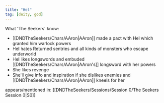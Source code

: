 ```yaml
---
title: "Hel"
tag: [deity, god]
---
```


What 'The Seekers' know: 
- [[DNDTheSeekers/Chars/AAron|AAron]] made a pact with Hel which granted him warlock powers
- Hel hates Returned sentries and all kinds of monsters who escape underworld
- Hel likes longswords and embuded [[DNDTheSeekers/Chars/AAron|AAron's]] longsword with her powers
- She likes revenge
- She'll give info and inspiration if she dislikes enemies and [[DNDTheSeekers/Chars/AAron|AAron]] kneels for her

appears/mentioned in: 
[[DNDTheSeekers/Sessions/Session 0/The Seekers Session 0|S0]]
